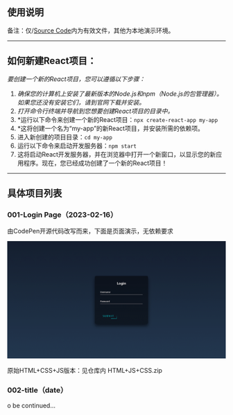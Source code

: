 ## 使用说明

备注：仅/[Source Code](https://github.com/TsinghuaSIGS/Share-React-Good-UI-Demo-2023-02/tree/master/Source%20Code/001-Login%20Page "This path skips through empty directories")内为有效文件，其他为本地演示环境。

---

## 如何新建React项目：

*要创建一个新的React项目，您可以遵循以下步骤：*

1. *确保您的计算机上安装了最新版本的Node.js和npm（Node.js的包管理器）。如果您还没有安装它们，请到官网下载并安装。*
2. *打开命令行终端并导航到您想要创建React项目的目录中。*
3. *运行以下命令来创建一个新的React项目：`npx create-react-app my-app`
4. *这将创建一个名为“my-app”的新React项目，并安装所需的依赖项。
5. 进入新创建的项目目录：`cd my-app`
6. 运行以下命令来启动开发服务器：`npm start`
7. 这将启动React开发服务器，并在浏览器中打开一个新窗口，以显示您的新应用程序。现在，您已经成功创建了一个新的React项目！

---

## 具体项目列表

### 001-Login Page（2023-02-16）

由CodePen开源代码改写而来，下面是页面演示，无依赖要求

![1676482370453](image/README/1676482370453.png)

原始HTML+CSS+JS版本：见仓库内 HTML+JS+CSS.zip

### 002-title（date）

o be continued...
